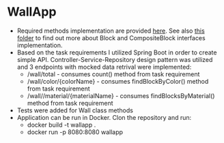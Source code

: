 # WallApp

* Required methods implementation are provided [here](https://github.com/jankee1/WallApp/blob/master/src/main/java/com/wallapp/WallApp/model/wall/Wall.java). See also [this folder](https://github.com/jankee1/WallApp/tree/master/src/main/java/com/wallapp/WallApp/model/block) to find out more about Block and CompositeBlock interfaces implementation.
* Based on the task requirements I utilized Spring Boot in order to create simple API. Controller-Service-Repository design pattern was utilized and 3 endpoints with mocked data retrival were implemented:
  * /wall/total - consumes count() method from task requirement
  * /wall/color/{colorName} - consumes findBlockByColor() method from task requirement
  * /wall//material/{materialName} - consumes findBlocksByMaterial() method from task requirement
* Tests were added for Wall class methods
* Application can be run in Docker. Clon the repository and run:
  * docker build -t wallapp . 
  * docker run -p 8080:8080 wallapp   
